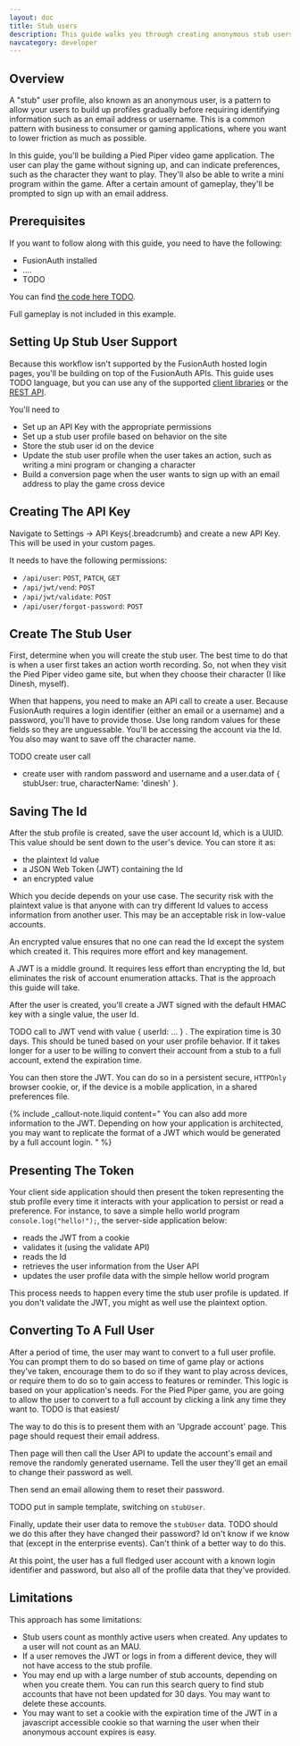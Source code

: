 ```yaml
---
layout: doc
title: Stub users
description: This guide walks you through creating anonymous stub users in FusionAuth.
navcategory: developer
---
```


## Overview

A "stub" user profile, also known as an anonymous user, is a pattern to allow your users to build up profiles gradually before requiring identifying information such as an email address or username. This is a common pattern with business to consumer or gaming applications, where you want to lower friction as much as possible.

In this guide, you'll be building a Pied Piper video game application. The user can play the game without signing up, and can indicate preferences, such as the character they want to play. They'll also be able to write a mini program within the game. After a certain amount of gameplay, they'll be prompted to sign up with an email address.

## Prerequisites

If you want to follow along with this guide, you need to have the following:

* FusionAuth installed
* ....
* TODO

You can find [the code here TODO](https:...).

Full gameplay is not included in this example.

## Setting Up Stub User Support

Because this workflow isn't supported by the FusionAuth hosted login pages, you'll be building on top of the FusionAuth APIs. This guide uses TODO language, but you can use any of the supported [client libraries](/docs/v1/tech/client-libraries/) or the [REST API](/docs/v1/tech/apis/).

You'll need to

* Set up an API Key with the appropriate permissions
* Set up a stub user profile based on behavior on the site
* Store the stub user id on the device
* Update the stub user profile when the user takes an action, such as writing a mini program or changing a character
* Build a conversion page when the user wants to sign up with an email address to play the game cross device

## Creating The API Key

Navigate to <span>Settings -> API Keys</span>{.breadcrumb} and create a new API Key. This will be used in your custom pages.

It needs to have the following permissions:

* `/api/user`: `POST`, `PATCH`, `GET`
* `/api/jwt/vend`: `POST`
* `/api/jwt/validate`: `POST`
* `/api/user/forgot-password`: `POST`


## Create The Stub User

First, determine when you will create the stub user. The best time to do that is when a user first takes an action worth recording. So, not when they visit the Pied Piper video game site, but when they choose their character (I like Dinesh, myself). 

When that happens, you need to make an API call to create a user. Because FusionAuth requires a login identifier (either an email or a username) and a password, you'll have to provide those. Use long random values for these fields so they are unguessable. You'll be accessing the account via the Id. You also may want to save off the character name.

TODO create user call
- create user with random password and username and a user.data of { stubUser: true, characterName: 'dinesh' }.

## Saving The Id

After the stub profile is created, save the user account Id, which is a UUID. This value should be sent down to the user's device. You can store it as:

* the plaintext Id value
* a JSON Web Token (JWT) containing the Id
* an encrypted value

Which you decide depends on your use case. The security risk with the plaintext value is that anyone with can try different Id values to access information from another user. This may be an acceptable risk in low-value accounts.

An encrypted value ensures that no one can read the Id except the system which created it. This requires more effort and key management.

A JWT is a middle ground. It requires less effort than encrypting the Id, but eliminates the risk of account enumeration attacks. That is the approach this guide will take. 

After the user is created, you'll create a JWT signed with the default HMAC key with a single value, the user Id. 

TODO call to JWT vend with value { userId: ... } . The expiration time is 30 days. This should be tuned based on your user profile behavior. If it takes longer for a user to be willing to convert their account from a stub to a full account, extend the expiration time.

You can then store the JWT. You can do so in a persistent secure, `HTTPOnly` browser cookie, or, if the device is a mobile application, in a shared preferences file.

{% include _callout-note.liquid content="
You can also add more information to the JWT. Depending on how your application is architected, you may want to replicate the format of a JWT which would be generated by a full account login.
" %}

## Presenting The Token

Your client side application should then present the token representing the stub profile every time it interacts with your application to persist or read a preference. For instance, to save a simple hello world program `console.log("hello!");`, the server-side application below:

* reads the JWT from a cookie
* validates it (using the validate API)
* reads the Id
* retrieves the user information from the User API
* updates the user profile data with the simple hellow world program

This process needs to happen every time the stub user profile is updated. If you don't validate the JWT, you might as well use the plaintext option.

## Converting To A Full User

After a period of time, the user may want to convert to a full user profile. You can prompt them to do so based on time of game play or actions they've taken, encourage them to do so if they want to play across devices, or require them to do so to gain access to features or reminder. This logic is based on your application's needs. For the Pied Piper game, you are going to allow the user to convert to a full account by clicking a link any time they want to. TODO is that easiest/

The way to do this is to present them with an 'Upgrade account' page. This page should request their email address.

Then page will then call the User API to update the account's email and remove the randomly generated username. Tell the user they'll get an email to change their password as well.

Then send an email allowing them to reset their password.

TODO put in sample template, switching on `stubUser`.

Finally, update their user data to remove the `stubUser` data. TODO should we do this after they have changed their password? Id on't know if we know that (except in the enterprise events). Can't think of a better way to do this.

At this point, the user has a full fledged user account with a known login identifier and password, but also all of the profile data that they've provided.

## Limitations

This approach has some limitations:

* Stub users count as monthly active users when created. Any updates to a user will not count as an MAU.
* If a user removes the JWT or logs in from a different device, they will not have access to the stub profile.
* You may end up with a large number of stub accounts, depending on when you create them. You can run this search query to find stub accounts that have not been updated for 30 days. You may want to delete these accounts.
* You may want to set a cookie with the expiration time of the JWT in a javascript accessible cookie so that warning the user when their anonymous account expires is easy.

